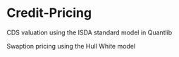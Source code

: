 # Credit-Pricing

CDS valuation using the ISDA standard model in Quantlib


Swaption pricing using the Hull White model 
